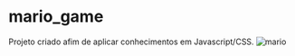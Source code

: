 # mario_game
Projeto criado afim de aplicar conhecimentos em Javascript/CSS.
![mario](https://user-images.githubusercontent.com/104475614/195905642-9a7fde83-7d0c-4924-9bdb-2fc156620940.PNG)
